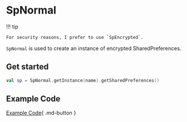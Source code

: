 # SpNormal

!!! tip

    For security reasons, I prefer to use `SpEncrypted`.

`SpNormal` is used to create an instance of encrypted SharedPreferences. 

## Get started

```kotlin
val sp = SpNormal.getInstance(name).getSharedPreferences()
```

## Example Code

[Example Code](https://github.com/SakurajimaMaii/Android-Vast-Extension/blob/develop/app/src/main/kotlin/com/ave/vastgui/app/sharedpreferences/SpNormalExample.kt){ .md-button }
